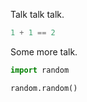 Talk talk talk.

```python
1 + 1 == 2
```

Some more talk. 

```python
import random 

random.random()
```
